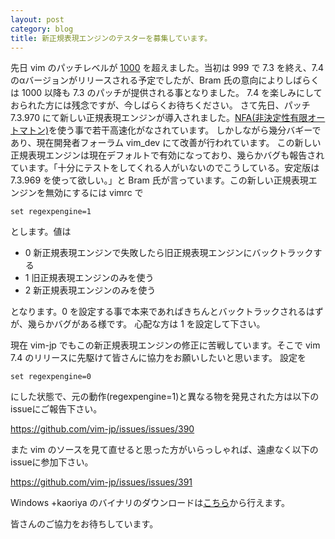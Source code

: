 ```yaml
---
layout: post
category: blog
title: 新正規表現エンジンのテスターを募集しています。
---
```


先日 vim のパッチレベルが [1000](https://groups.google.com/forum/#!topic/vim_dev/3pneQXQ2GAo) を超えました。当初は 999 で 7.3 を終え、7.4 のαバージョンがリリースされる予定でしたが、Bram 氏の意向によりしばらくは 1000 以降も 7.3 のパッチが提供される事となりました。
7.4 を楽しみにしておられた方には残念ですが、今しばらくお待ちください。
さて先日、パッチ 7.3.970 にて新しい正規表現エンジンが導入されました。[NFA(非決定性有限オートマトン)](http://ja.wikipedia.org/wiki/%E9%9D%9E%E6%B1%BA%E5%AE%9A%E6%80%A7%E6%9C%89%E9%99%90%E3%82%AA%E3%83%BC%E3%83%88%E3%83%9E%E3%83%88%E3%83%B3)を使う事で若干高速化がなされています。
しかしながら幾分バギーであり、現在開発者フォーラム vim\_dev にて改善が行われています。
この新しい正規表現エンジンは現在デフォルトで有効になっており、幾らかバグも報告されています。「十分にテストをしてくれる人がいないのでこうしている。安定版は 7.3.969 を使って欲しい。」と Bram 氏が言っています。この新しい正規表現エンジンを無効にするには vimrc で

```
set regexpengine=1
```

とします。値は

* 0 新正規表現エンジンで失敗したら旧正規表現エンジンにバックトラックする
* 1 旧正規表現エンジンのみを使う
* 2 新正規表現エンジンのみを使う

となります。0 を設定する事で本来であればきちんとバックトラックされるはずが、幾らかバグがある様です。
心配な方は 1 を設定して下さい。

現在 vim-jp でもこの新正規表現エンジンの修正に苦戦しています。そこで vim 7.4 のリリースに先駆けて皆さんに協力をお願いしたいと思います。
設定を

```
set regexpengine=0
```

にした状態で、元の動作(regexpengine=1)と異なる物を発見された方は以下のissueにご報告下さい。

https://github.com/vim-jp/issues/issues/390

また vim のソースを見て直せると思った方がいらっしゃれば、遠慮なく以下のissueに参加下さい。

https://github.com/vim-jp/issues/issues/391

Windows +kaoriya のバイナリのダウンロードは[こちら](https://drive.google.com/folderview?id=0ByQIX4Ls1SHlR2RBejJYZ2RLR0U&usp=sharing)から行えます。


皆さんのご協力をお待ちしています。

